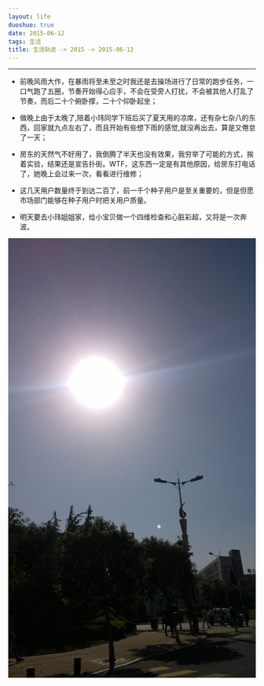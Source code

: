 ```yaml
---
layout: life
duoshuo: true
date: 2015-06-12
tags: 生活
title: 生活轨迹 -> 2015 -> 2015-06-12
---
```


*******


* 前晚风雨大作，在暴雨将至未至之时我还是去操场进行了日常的跑步任务，一口气跑了五圈，节奏开始得心应手，不会在受旁人打扰，不会被其他人打乱了节奏，而后二十个俯卧撑，二十个仰卧起坐；

* 做晚上由于太晚了,陪着小玮同学下班后买了夏天用的凉席，还有杂七杂八的东西，回家就九点左右了，而且开始有些想下雨的感觉,就没再出去，算是又倦怠了一天；

* 房东的天然气不好用了，我倒腾了半天也没有效果，我穷举了可能的方式，挨着实验，结果还是宣告扑街。WTF，这东西一定是有其他原因，给房东打电话了，她晚上会过来一次，看看进行维修；

* 这几天用户数量终于到达二百了，前一千个种子用户是至关重要的，但是但愿市场部门能够在种子用户时把关用户质量。

* 明天要去小玮姐姐家，给小宝贝做一个四维检查和心脏彩超，又将是一次奔波。

![天气不错](/life/2015/2015res/2015-06-11.jpg)


